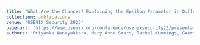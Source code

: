 ```yaml
---
title: "What Are the Chances? Explaining the Epsilon Parameter in Differential Privacy"
collection: publications
venue: 'USENIX Security 2023'
paperurl: 'https://www.usenix.org/conference/usenixsecurity23/presentation/nanayakkara'
authors: 'Priyanka Nanayakkara, Mary Anne Smart, Rachel Cummings, Gabriel Kaptchuk, and Elissa Redmiles'
---
```


